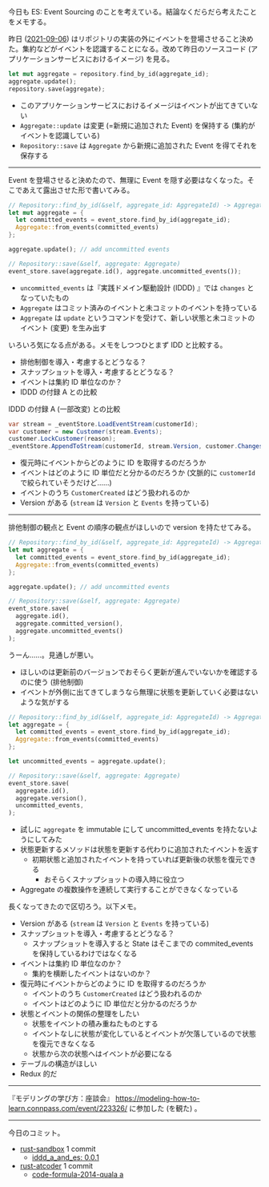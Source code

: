 今日も ES: Event Sourcing のことを考えている。結論なくだらだら考えたことをメモする。

昨日 ([2021-09-06]) はリポジトリの実装の外にイベントを登場させること決めた。集約などがイベントを認識することになる。改めて昨日のソースコード (アプリケーションサービスにおけるイメージ) を見る。

```rust
let mut aggregate = repository.find_by_id(aggregate_id);
aggregate.update();
repository.save(aggregate);
```

- このアプリケーションサービスにおけるイメージはイベントが出てきていない
- `Aggregate::update` は変更 (=新規に追加された Event) を保持する (集約がイベントを認識している)
- `Repository::save` は `Aggregate` から新規に追加された Event を得てそれを保存する

---

Event を登場させると決めたので、無理に Event を隠す必要はなくなった。そこであえて露出させた形で書いてみる。

```rust
// Repository::find_by_id(&self, aggregate_id: AggregateId) -> Aggregate
let mut aggregate = {
  let committed_events = event_store.find_by_id(aggregate_id);
  Aggregate::from_events(committed_events)
};

aggregate.update(); // add uncommitted events

// Repository::save(&self, aggregate: Aggregate)
event_store.save(aggregate.id(), aggregate.uncommitted_events());
```

- `uncommitted_events` は『実践ドメイン駆動設計 (IDDD) 』では `changes` となっていたもの
- `Aggregate` はコミット済みのイベントと未コミットのイベントを持っている
- `Aggregate` は `update` というコマンドを受けて、新しい状態と未コミットのイベント (変更) を生み出す

いろいろ気になる点がある。メモをしつつひとまず IDD と比較する。

- 排他制御を導入・考慮するとどうなる？
- スナップショットを導入・考慮するとどうなる？
- イベントは集約 ID 単位なのか？
- IDDD の付録 A との比較

IDDD の付録 A (一部改変) との比較

```csharp
var stream = _eventStore.LoadEventStream(customerId);
var customer = new Customer(stream.Events);
customer.LockCustomer(reason);
_eventStore.AppendToStream(customerId, stream.Version, customer.Changes);
```

- 復元時にイベントからどのように ID を取得するのだろうか
- イベントはどのように ID 単位だと分かるのだろうか (文脈的に `customerId` で絞られていそうだけど……)
- イベントのうち `CustomerCreated` はどう扱われるのか
- Version がある (`stream` は `Version` と `Events` を持っている)

---

排他制御の観点と Event の順序の観点がほしいので version を持たせてみる。

```rust
// Repository::find_by_id(&self, aggregate_id: AggregateId) -> Aggregate
let mut aggregate = {
  let committed_events = event_store.find_by_id(aggregate_id);
  Aggregate::from_events(committed_events)
};

aggregate.update(); // add uncommitted events

// Repository::save(&self, aggregate: Aggregate)
event_store.save(
  aggregate.id(),
  aggregate.committed_version(),
  aggregate.uncommitted_events()
);
```

うーん……。見通しが悪い。

- ほしいのは更新前のバージョンでおそらく更新が進んでいないかを確認するのに使う (排他制御)
- イベントが外側に出てきてしまうなら無理に状態を更新していく必要はないような気がする

```rust
// Repository::find_by_id(&self, aggregate_id: AggregateId) -> Aggregate
let aggregate = {
  let committed_events = event_store.find_by_id(aggregate_id);
  Aggregate::from_events(committed_events)
};

let uncommitted_events = aggregate.update();

// Repository::save(&self, aggregate: Aggregate)
event_store.save(
  aggregate.id(),
  aggregate.version(),
  uncommitted_events,
);
```

- 試しに `aggregate` を immutable にして uncommitted_events を持たないようにしてみた
- 状態更新するメソッドは状態を更新する代わりに追加されたイベントを返す
  - 初期状態と追加されたイベントを持っていれば更新後の状態を復元できる
    - おそらくスナップショットの導入時に役立つ
- Aggregate の複数操作を連続して実行することができなくなっている

長くなってきたので区切ろう。以下メモ。

- Version がある (`stream` は `Version` と `Events` を持っている)
- スナップショットを導入・考慮するとどうなる？
  - スナップショットを導入すると State はそこまでの commited_events を保持しているわけではなくなる
- イベントは集約 ID 単位なのか？
  - 集約を横断したイベントはないのか？
- 復元時にイベントからどのように ID を取得するのだろうか
  - イベントのうち `CustomerCreated` はどう扱われるのか
  - イベントはどのように ID 単位だと分かるのだろうか
- 状態とイベントの関係の整理をしたい
  - 状態をイベントの積み重ねたものとする
  - イベントなしに状態が変化しているとイベントが欠落しているので状態を復元できなくなる
  - 状態から次の状態へはイベントが必要になる
- テーブルの構造がほしい
- Redux 的だ

---

『モデリングの学び方：座談会』 <https://modeling-how-to-learn.connpass.com/event/223326/> に参加した (を観た) 。

---

今日のコミット。

- [rust-sandbox](https://github.com/bouzuya/rust-sandbox) 1 commit
  - [iddd_a_and_es: 0.0.1](https://github.com/bouzuya/rust-sandbox/commit/14604a6d0a9e6b632dddcf083ed3e0435014a6ca)
- [rust-atcoder](https://github.com/bouzuya/rust-atcoder) 1 commit
  - [code-formula-2014-quala a](https://github.com/bouzuya/rust-atcoder/commit/f84a8582ecb7f542559132949a901d092ae90fe0)

[2021-09-06]: https://blog.bouzuya.net/2021/09/06/
